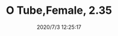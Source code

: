 ﻿---
layout: post 
title: O Tube,Female, 2.35
tags: FA
categories: housing-terminal
overview: 2.35 O Tube,Female
series: FA
part_number: FA-W235-30U1822B0
thumb_img: static/202007/425-thumb-20200703202656.jpg
image: static/202007/425-20200703202656.jpg
date: 2020/7/3 12:25:17
---




